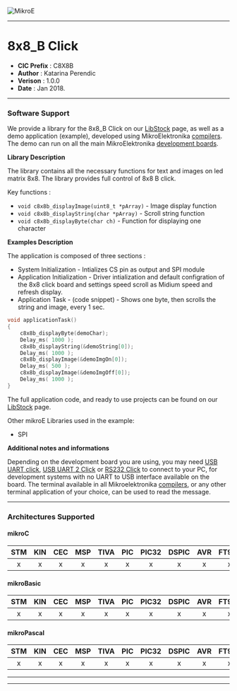 ![MikroE](http://www.mikroe.com/img/designs/beta/logo_small.png)

---

# 8x8_B Click

- **CIC Prefix**  : C8X8B
- **Author**      : Katarina Perendic
- **Verison**     : 1.0.0
- **Date**        : Jan 2018.

---

### Software Support

We provide a library for the 8x8_B Click on our [LibStock](https://libstock.mikroe.com/projects/view/2321/8x8-b-click) 
page, as well as a demo application (example), developed using MikroElektronika 
[compilers](http://shop.mikroe.com/compilers). The demo can run on all the main 
MikroElektronika [development boards](http://shop.mikroe.com/development-boards).

**Library Description**

The library contains all the necessary functions for text and images on led matrix 8x8.
The library provides full control of 8x8 B click.

Key functions :

- ``` void c8x8b_displayImage(uint8_t *pArray) ``` - Image display function
- ``` void c8x8b_displayString(char *pArray) ``` - Scroll string function
- ``` void c8x8b_displayByte(char ch) ``` - Function for displaying one character

**Examples Description**

The application is composed of three sections :

- System Initialization - Intializes CS pin as output and SPI module
- Application Initialization - Driver intialization and default configration
of the 8x8 click board and settings speed scroll as Midium speed and refresh display.
- Application Task - (code snippet) - Shows one byte, then scrolls the string and image, every 1 sec.


```.c
void applicationTask()
{
    c8x8b_displayByte(demoChar);
    Delay_ms( 1000 );
    c8x8b_displayString(&demoString[0]);
    Delay_ms( 1000 );
    c8x8b_displayImage(&demoImgOn[0]);
    Delay_ms( 500 );
    c8x8b_displayImage(&demoImgOff[0]);
    Delay_ms( 1000 );
}
```

The full application code, and ready to use projects can be found on our 
[LibStock](https://libstock.mikroe.com/projects/view/2321/8x8-b-click) page.

Other mikroE Libraries used in the example:

- SPI

**Additional notes and informations**

Depending on the development board you are using, you may need 
[USB UART click](http://shop.mikroe.com/usb-uart-click), 
[USB UART 2 Click](http://shop.mikroe.com/usb-uart-2-click) or 
[RS232 Click](http://shop.mikroe.com/rs232-click) to connect to your PC, for 
development systems with no UART to USB interface available on the board. The 
terminal available in all Mikroelektronika 
[compilers](http://shop.mikroe.com/compilers), or any other terminal application 
of your choice, can be used to read the message.

---
### Architectures Supported

#### mikroC

| STM | KIN | CEC | MSP | TIVA | PIC | PIC32 | DSPIC | AVR | FT90x |
|:-:|:-:|:-:|:-:|:-:|:-:|:-:|:-:|:-:|:-:|
| x | x | x | x | x | x | x | x | x | x |

#### mikroBasic

| STM | KIN | CEC | MSP | TIVA | PIC | PIC32 | DSPIC | AVR | FT90x |
|:-:|:-:|:-:|:-:|:-:|:-:|:-:|:-:|:-:|:-:|
| x | x | x | x | x | x | x | x | x | x |

#### mikroPascal

| STM | KIN | CEC | MSP | TIVA | PIC | PIC32 | DSPIC | AVR | FT90x |
|:-:|:-:|:-:|:-:|:-:|:-:|:-:|:-:|:-:|:-:|
| x | x | x | x | x | x | x | x | x | x |

---
---
